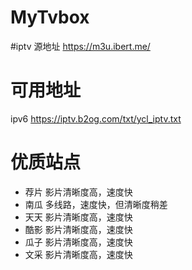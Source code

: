# MyTvbox
#iptv 源地址 https://m3u.ibert.me/
# 可用地址
ipv6 https://iptv.b2og.com/txt/ycl_iptv.txt
# 优质站点
 * 荐片 影片清晰度高，速度快
 * 南瓜 多线路，速度快，但清晰度稍差
 * 天天 影片清晰度高，速度快
 * 酷影 影片清晰度高，速度快
 * 瓜子 影片清晰度高，速度快
 * 文采 影片清晰度高，速度快
